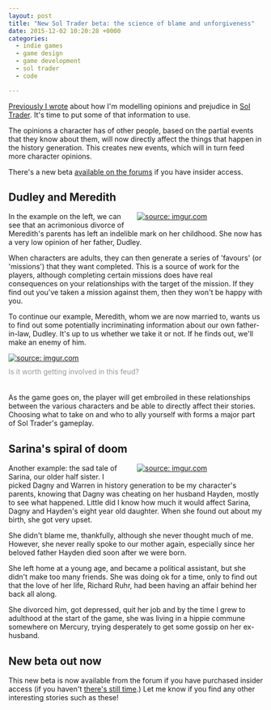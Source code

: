 ```yaml
---
layout: post
title: "New Sol Trader beta: the science of blame and unforgiveness"
date: 2015-12-02 10:20:28 +0000
categories:
  - indie games
  - game design
  - game development
  - sol trader
  - code

---
```


[Previously I wrote](/2015/11/modelling-opinions-and-prejudice-in-sol-trader/) about how I'm modelling opinions and prejudice in [Sol Trader](http://soltrader.net). It's time to put some of that information to use.

The opinions a character has of other people, based on the partial events that they know about them, will now directly affect the things that happen in the history generation. This creates new events, which will in turn feed more character opinions.

There's a new beta [available on the forums](http://forums.soltrader.net) if you have insider access.

## Dudley and Meredith

<div style='float: right; padding: 0 0 10px 20px; width: 250px'><a href="http://imgur.com/ghsvz3w"><img src="http://i.imgur.com/ghsvz3w.png" title="source: imgur.com"/></a>
</div>

In the example on the left, we can see that an acrimonious divorce of Meredith's parents has left an indelible mark on her childhood. She now has a very low opinion of her father, Dudley.

When characters are adults, they can then generate a series of 'favours' (or 'missions') that they want completed. This is a source of work for the players, although completing certain missions does have real consequences on your relationships with the target of the mission. If they find out you've taken a mission against them, then they won't be happy with you.

To continue our example, Meredith, whom we are now married to, wants us to find out some potentially incriminating information about our own father-in-law, Dudley. It's up to us whether we take it or not. If he finds out, we'll make an enemy of him.

<div><a href="http://imgur.com/uFNlvx7"><img src="http://i.imgur.com/uFNlvx7.png" title="source: imgur.com"/></a>
<div style='color: #999; padding: 10px 0 20px 0px'>Is it worth getting involved in this feud?</div></div>

As the game goes on, the player will get embroiled in these relationships between the various characters and be able to directly affect their stories. Choosing what to take on and who to ally yourself with forms a major part of Sol Trader's gameplay.

## Sarina's spiral of doom

<div style='float: right; padding: 0 0 10px 20px; width: 250px'><a href="http://imgur.com/nXel9PP"><img src="http://i.imgur.com/nXel9PP.png" title="source: imgur.com"/></a></div>

Another example: the sad tale of Sarina, our older half sister. I picked Dagny and Warren in history generation to be my character's parents, knowing that Dagny was cheating on her husband Hayden, mostly to see what happened. Little did I know how much it would affect Sarina, Dagny and Hayden's eight year old daughter. When she found out about my birth, she got very upset.

She didn't blame me, thankfully, although she never thought much of me. However, she never really spoke to our mother again, especially since her beloved father Hayden died soon after we were born.

She left home at a young age, and became a political assistant, but she didn't make too many friends. She was doing ok for a time, only to find out that the love of her life, Richard Ruhr, had been having an affair behind her back all along.

She divorced him, got depressed, quit her job and by the time I grew to adulthood at the start of the game, she was living in a hippie commune somewhere on Mercury, trying desperately to get some gossip on her ex-husband.

## New beta out now

This new beta is now available from the forum if you have purchased insider access (if you haven't [there's still time](http://soltrader.net/back-us).) Let me know if you find any other interesting stories such as these!
